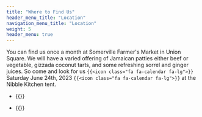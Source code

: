 ```yaml
---
title: "Where to Find Us"
header_menu_title: "Location"
navigation_menu_title: "Location"
weight: 5
header_menu: true
---
```



You can find us once a month at Somerville Farmer's Market in Union Square. We will have a varied offering of Jamaican patties either beef or vegetable, gizzada coconut tarts, and some refreshing sorrel and ginger juices. So come and look for us `{{<icon class="fa fa-calendar fa-lg">}}` Saturday June 24th, 2023 `{{<icon class="fa fa-calendar fa-lg">}}` at the Nibble Kitchen tent.

- {{<extlink text="2023 Union Square Farmers Market in Somerville" href="https://www.unionsquaremain.org/2023-fmseason" icon="fa fa-external-link">}}

- {{<extlink text="Nibble - Global Eats by Local Peeps " href="https://nibblesomerville.com/" icon="fa fa-external-link">}}